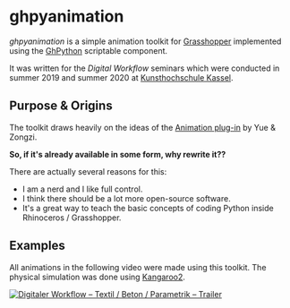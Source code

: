 # ghpyanimation

*ghpyanimation* is a simple animation toolkit for [Grasshopper](https://www.rhino3d.com/6/new/grasshopper) implemented using the [GhPython](https://developer.rhino3d.com/guides/rhinopython/ghpython-component/) scriptable component.

It was written for the *Digital Workflow* seminars which were conducted in summer 2019 and summer 2020 at [Kunsthochschule Kassel](https://kunsthochschulekassel.de).

## Purpose & Origins

The toolkit draws heavily on the ideas of the [Animation plug-in](https://www.food4rhino.com/app/animation) by Yue & Zongzi.

**So, if it's already available in some form, why rewrite it??**

There are actually several reasons for this:
- I am a nerd and I like full control.
- I think there should be a lot more open-source software.
- It's a great way to teach the basic concepts of coding Python inside Rhinoceros / Grasshopper.

## Examples

All animations in the following video were made using this toolkit. The physical simulation was done using [Kangaroo2](https://www.rhino3d.com/6/new/grasshopper#kangaroo).

[![Digitaler Workflow – Textil / Beton / Parametrik – Trailer](http://img.youtube.com/vi/ijLhMLUWhM4/0.jpg)](http://www.youtube.com/watch?v=ijLhMLUWhM4)
